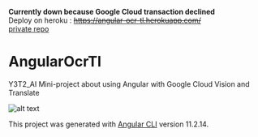 **Currently down because Google Cloud transaction declined** \
Deploy on heroku : ~~https://angular-ocr-tl.herokuapp.com/~~
<br />
[private repo](https://github.com/pnvttk/angular-ocr-tl)

# AngularOcrTl

Y3T2_AI Mini-project about using Angular with Google Cloud Vision and Translate

![alt text](https://github.com/pnvttk/angular-ocr-tl-p/blob/main/pv.png?raw=true)

This project was generated with [Angular CLI](https://github.com/angular/angular-cli) version 11.2.14.
